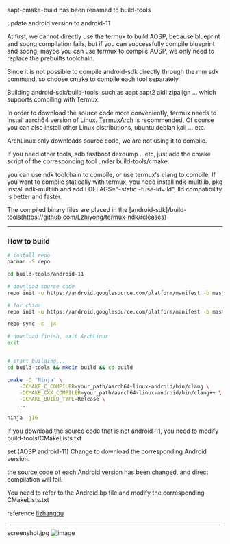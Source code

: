 aapt-cmake-build has been renamed to build-tools

update android version to android-11

At first, we cannot directly use the termux to build AOSP, because blueprint and soong compilation fails, but if you can successfully compile blueprint and soong, maybe you can use termux to compile AOSP, we only need to replace the prebuilts toolchain.

Since it is not possible to compile android-sdk directly through the mm sdk command, so choose cmake to compile each tool separately.

Building android-sdk/build-tools, such as aapt aapt2 aidl zipalign ... which supports compiling with Termux. 

In order to download the source code more conveniently, termux needs to install aarch64 version of Linux. [TermuxArch](https://github.com/SDRausty/TermuxArch) 
is recommended, Of course you can also install other Linux distributions, ubuntu debian kali ... etc.

ArchLinux only downloads source code, we are not using it to compile.

If you need other tools, adb fastboot dexdump ...etc, just add the cmake script of the corresponding tool under build-tools/cmake

you can use ndk toolchain to compile, or use termux's clang to compile, If you want to compile statically with termux, you need install ndk-multilib, pkg install ndk-multilib
and add LDFLAGS="-static -fuse-ld=lld", lld compatibility is better and faster.


The compiled binary files are placed in the [android-sdk]/build-tools(https://github.com/Lzhiyong/termux-ndk/releases)

 **** 
### How to build

```bash
# install repo
pacman -S repo

cd build-tools/android-11

# download source code
repo init -u https://android.googlesource.com/platform/manifest -b master --partial-clone

# for china
repo init -u https://android.googlesource.com/platform/manifest -b master --partial-clone

repo sync -c -j4

# download finish, exit ArchLinux
exit


# start building...
cd build-tools && mkdir build && cd build

cmake -G 'Ninja' \
    -DCMAKE_C_COMPILER=your_path/aarch64-linux-android/bin/clang \
    -DCMAKE_CXX_COMPILER=your_path/aarch64-linux-android/bin/clang++ \
    -DCMAKE_BUILD_TYPE=Release \
    ..

ninja -j16
```


If you download the source code that is not android-11, you need to modify build-tools/CMakeLists.txt

set (AOSP android-11) Change to download the corresponding Android version.

the source code of each Android version has been changed, and direct compilation will fail.

You need to refer to the Android.bp file and modify the corresponding CMakeLists.txt

reference [lizhangqu](https://github.com/lizhangqu/aapt-cmake-buildscript.git)



 **** 
screenshot.jpg
![image](https://raw.githubusercontent.com/Lzhiyong/build-tools/master/screenshot/screenshot.jpg)
